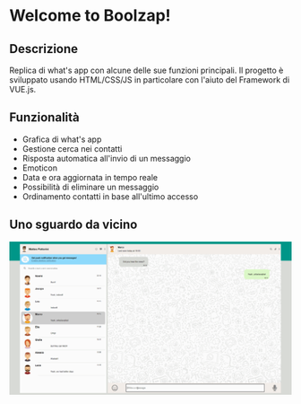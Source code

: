 Welcome to Boolzap!
===================


Descrizione
-------

Replica di what's app con alcune delle sue funzioni principali. Il progetto è sviluppato usando HTML/CSS/JS in particolare con l'aiuto del Framework di VUE.js.

## Funzionalità ##

 - Grafica di what's app
 - Gestione cerca nei contatti
 - Risposta automatica all'invio di un messaggio
 - Emoticon
 - Data e ora aggiornata in tempo reale
 - Possibilità di eliminare un messaggio
 - Ordinamento contatti in base all'ultimo accesso
## Uno sguardo da vicino

![](bolzapp.gif)


